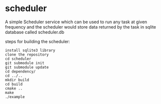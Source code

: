 # scheduler
A simple Scheduler service which can be used to run any task at given frequency and the scheduler would store data returned by the task in sqlite database called scheduler.db

steps for building the scheduler:

```
install sqlite3 library
clone the repository
cd scheduler
git submodule init
git submodule update
cd dependency/
cd ../..
mkdir build
cd build
cmake ..
make
./example
```
